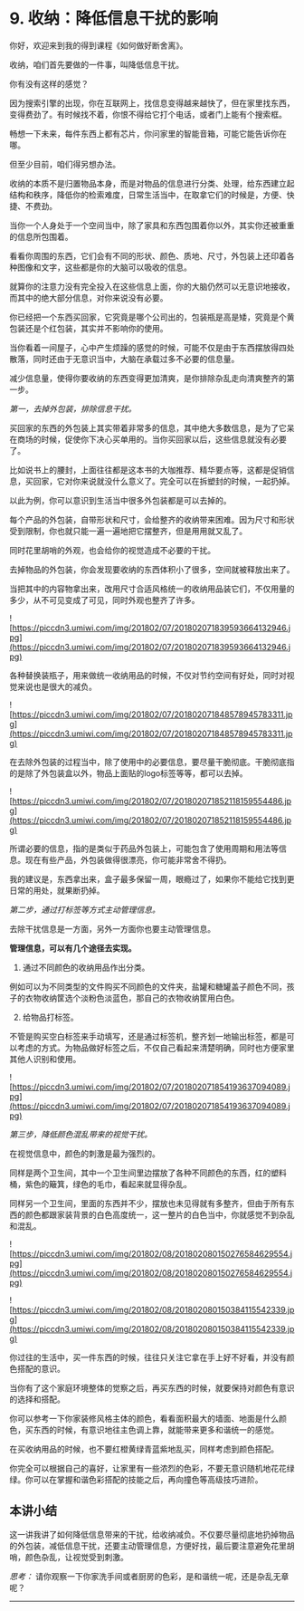 # 9. 收纳：降低信息干扰的影响

你好，欢迎来到我的得到课程《如何做好断舍离》。

收纳，咱们首先要做的一件事，叫降低信息干扰。

你有没有这样的感觉？

因为搜索引擎的出现，你在互联网上，找信息变得越来越快了，但在家里找东西，变得费劲了。有时候找不着，你恨不得给它打个电话，或者门上能有个搜索框。

畅想一下未来，每件东西上都有芯片，你问家里的智能音箱，可能它能告诉你在哪。

但至少目前，咱们得另想办法。

收纳的本质不是归置物品本身，而是对物品的信息进行分类、处理，给东西建立起结构和秩序，降低你的检索难度，日常生活当中，在取拿它们的时候是，方便、快捷、不费劲。

当你一个人身处于一个空间当中，除了家具和东西包围着你以外，其实你还被重重的信息所包围着。

看看你周围的东西，它们会有不同的形状、颜色、质地、尺寸，外包装上还印着各种图像和文字，这些都是你的大脑可以吸收的信息。

就算你的注意力没有完全投入在这些信息上面，你的大脑仍然可以无意识地接收，而其中的绝大部分信息，对你来说没有必要。

你已经把一个东西买回家，它究竟是哪个公司出的，包装瓶是高是矮，究竟是个黄包装还是个红包装，其实并不影响你的使用。

当你看着一间屋子，心中产生烦躁的感觉的时候，可能不仅是由于东西摆放得四处散落，同时还由于无意识当中，大脑在承载过多不必要的信息量。

减少信息量，使得你要收纳的东西变得更加清爽，是你排除杂乱走向清爽整齐的第一步。

 *第一，去掉外包装，排除信息干扰。* 

买回家的东西的外包装上其实带着非常多的信息，其中绝大多数信息，是为了它呆在商场的时候，促使你下决心买单用的。当你买回家以后，这些信息就没有必要了。

比如说书上的腰封，上面往往都是这本书的大咖推荐、精华要点等，这都是促销信息，买回家，它对你来说就没什么意义了。完全可以在拆塑封的时候，一起扔掉。

以此为例，你可以意识到生活当中很多外包装都是可以去掉的。

每个产品的外包装，自带形状和尺寸，会给整齐的收纳带来困难。因为尺寸和形状受到限制，你也就只能一遍一遍地把它摆整齐，但是用用就又乱了。

同时花里胡哨的外观，也会给你的视觉造成不必要的干扰。

去掉物品的外包装，你会发现要收纳的东西体积小了很多，空间就被释放出来了。

当把其中的内容物拿出来，改用尺寸合适风格统一的收纳用品装它们，不仅用量的多少，从不可见变成了可见，同时外观也整齐了许多。

![https://piccdn3.umiwi.com/img/201802/07/201802071839593664132946.jpg](https://piccdn3.umiwi.com/img/201802/07/201802071839593664132946.jpg)

各种替换装瓶子，用来做统一收纳用品的时候，不仅对节约空间有好处，同时对视觉来说也是很大的减负。

![https://piccdn3.umiwi.com/img/201802/07/201802071848578945783311.jpg](https://piccdn3.umiwi.com/img/201802/07/201802071848578945783311.jpg)

在去除外包装的过程当中，除了使用中的必要信息，要尽量干脆彻底。干脆彻底指的是除了外包装盒以外，物品上面贴的logo标签等等，都可以去掉。

![https://piccdn3.umiwi.com/img/201802/07/201802071852118159554486.jpg](https://piccdn3.umiwi.com/img/201802/07/201802071852118159554486.jpg)

所谓必要的信息，指的是类似于药品外包装上，可能包含了使用周期和用法等信息。现在有些产品，外包装做得很漂亮，你可能非常舍不得扔。

我的建议是，东西拿出来，盒子最多保留一周，眼瘾过了，如果你不能给它找到更日常的用处，就果断扔掉。

 *第二步，通过打标签等方式主动管理信息。* 

去除干扰信息是一方面，另外一方面你也要主动管理信息。

 **管理信息，可以有几个途径去实现。**

1. 通过不同颜色的收纳用品作出分类。

例如可以为不同类型的文件购买不同颜色的文件夹，盐罐和糖罐盖子颜色不同，孩子的衣物收纳筐选个淡粉色淡蓝色，那自己的衣物收纳筐用白色。

2. 给物品打标签。

不管是购买空白标签来手动填写，还是通过标签机，整齐划一地输出标签，都是可以考虑的方式。为物品做好标签之后，不仅自己看起来清楚明确，同时也方便家里其他人识别和使用。

![https://piccdn3.umiwi.com/img/201802/07/201802071854193637094089.jpg](https://piccdn3.umiwi.com/img/201802/07/201802071854193637094089.jpg)

 *第三步，降低颜色混乱带来的视觉干扰。*

在视觉信息中，颜色的刺激是最为强烈的。

同样是两个卫生间，其中一个卫生间里边摆放了各种不同颜色的东西，红的塑料桶，紫色的簸箕，绿色的毛巾，看起来就显得杂乱。

同样另一个卫生间，里面的东西并不少，摆放也未见得就有多整齐，但由于所有东西的颜色都跟家装背景的白色高度统一，这一整片的白色当中，你就感觉不到杂乱和混乱。

![https://piccdn3.umiwi.com/img/201802/08/201802080150276584629554.jpg](https://piccdn3.umiwi.com/img/201802/08/201802080150276584629554.jpg)

![https://piccdn3.umiwi.com/img/201802/08/201802080150384115542339.jpg](https://piccdn3.umiwi.com/img/201802/08/201802080150384115542339.jpg)

你过往的生活中，买一件东西的时候，往往只关注它拿在手上好不好看，并没有颜色搭配的意识。

当你有了这个家庭环境整体的觉察之后，再买东西的时候，就要保持对颜色有意识的选择和搭配。

你可以参考一下你家装修风格主体的颜色，看看面积最大的墙面、地面是什么颜色，买东西的时候，有意识地往主色调上靠，就能带来更多和谐统一的感觉。

在买收纳用品的时候，也不要红橙黄绿青蓝紫地乱买，同样考虑到颜色搭配。

你完全可以根据自己的喜好，让家里有一些浓烈的色彩，不要无意识随机地花花绿绿。你可以在掌握和谐色彩搭配的技能之后，再向撞色等高级技巧进阶。

## 本讲小结

这一讲我讲了如何降低信息带来的干扰，给收纳减负。不仅要尽量彻底地扔掉物品的外包装，减低信息干扰，还要主动管理信息，方便好找，最后要注意避免花里胡哨，颜色杂乱，让视觉受到刺激。

 *思考：* 请你观察一下你家洗手间或者厨房的色彩，是和谐统一呢，还是杂乱无章呢？

---
